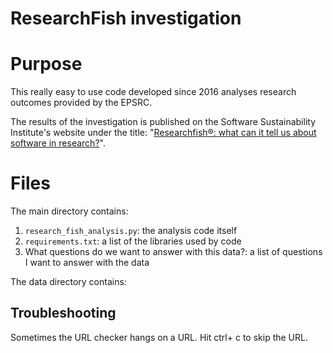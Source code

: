 # ResearchFish investigation

# Purpose

This really easy to use code developed since 2016 analyses research outcomes provided by the EPSRC.

The results of the investigation is published on the Software Sustainability Institute's website under the title: "[Researchfish®: what can it tell us about software in research?](https://www.software.ac.uk/blog/typo/2017-01-18-researchfishr-what-can-it-tell-us-about-software-research)".

# Files

The main directory contains:

1. `research_fish_analysis.py`: the analysis code itself
1. `requirements.txt`: a list of the libraries used by code
1. What questions do we want to answer with this data?: a list of questions I want to answer with the data

The data directory contains:

## Troubleshooting

Sometimes the URL checker hangs on a URL. Hit ctrl+ c to skip the URL.
